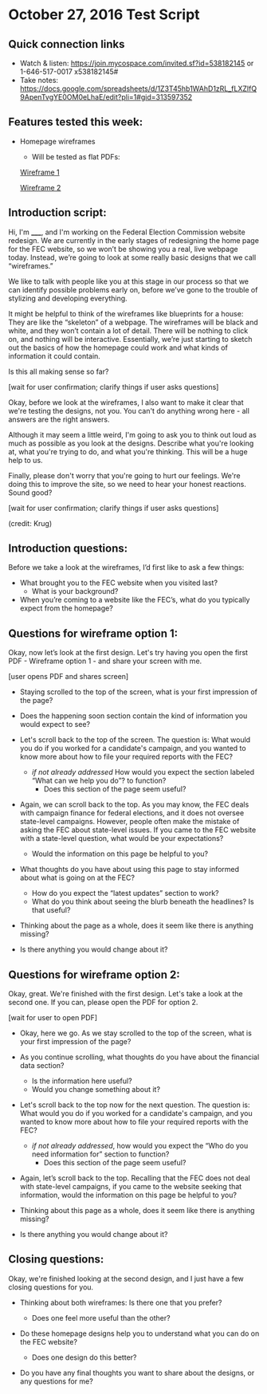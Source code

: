 # October 27, 2016 Test Script

## Quick connection links

- Watch & listen: <https://join.mycospace.com/invited.sf?id=538182145> or 1-646-517-0017  x538182145#
- Take notes: <https://docs.google.com/spreadsheets/d/1Z3T45hb1WAhD1zRL_fLXZlfQ9ApenTvgYE0OM0eLhaE/edit?pli=1#gid=313597352>

## Features tested this week:

- Homepage wireframes
   - Will be tested as flat PDFs:

   [Wireframe 1](https://github.com/18F/fec-cms/files/554602/homepage_option1_revised_102616.pdf)

   [Wireframe 2](https://github.com/18F/fec-cms/files/554601/homepage_option2_revised_102616.pdf)

## Introduction script:

Hi, I'm **___**, and I'm working on the Federal Election Commission website redesign. We are currently in the early stages of redesigning the home page for the FEC website, so we won’t be showing you a real, live webpage today. Instead, we’re going to look at some really basic designs that we call “wireframes.”

We like to talk with people like you at this stage in our process so that we can identify possible problems early on, before we’ve gone to the trouble of stylizing and developing everything.

It might be helpful to think of the wireframes like blueprints for a house: They are like the “skeleton” of a webpage. The wireframes will be black and white, and they won’t contain a lot of detail. There will be nothing to click on, and nothing will be interactive.  Essentially, we’re just starting to sketch out the basics of how the homepage could work and what kinds of information it could contain.

Is this all making sense so far?

[wait for user confirmation; clarify things if user asks questions]

Okay, before we look at the wireframes, I also want to make it clear that we're testing the designs, not you. You can't do anything wrong here - all answers are the right answers.

Although it may seem a little weird, I'm going to ask you to think out loud as much as possible as you look at the designs. Describe what you're looking at, what you're trying to do, and what you're thinking. This will be a huge help to us.

Finally, please don't worry that you're going to hurt our feelings. We're doing this to improve the site, so we need to hear your honest reactions. Sound good?

[wait for user confirmation; clarify things if user asks questions]

(credit: Krug)

## Introduction questions:

Before we take a look at the wireframes, I’d first like to ask a few things:

- What brought you to the FEC website when you visited last?
	- What is your background?
- When you’re coming to a website like the FEC’s, what do you typically expect from the homepage?

## Questions for wireframe option 1:

Okay, now let’s look at the first design. Let's try having you open the first PDF - Wireframe option 1 - and share your screen with me.

[user opens PDF and shares screen]

- Staying scrolled to the top of the screen, what is your first impression of the page?

- Does the happening soon section contain the kind of information you would expect to see?

- Let's scroll back to the top of the screen. The question is: What would you do if you worked for a candidate's campaign, and you wanted to know more about how to file your required reports with the FEC?

    - _if not already addressed_ How would you expect the section labeled “What can we help you do”? to function?
        - Does this section of the page seem useful?


-  Again, we can scroll back to the top. As you may know, the FEC deals with campaign finance for federal elections, and it does not oversee state-level campaigns. However, people often make the mistake of asking the FEC about state-level issues. If you came to the FEC website with a state-level question, what would be your expectations?
    - Would the information on this page be helpful to you?


- What thoughts do you have about using this page to stay informed about what is going on at the FEC?
    - How do you expect the “latest updates” section to work?
    - What do you think about seeing the blurb beneath the headlines? Is that useful?


- Thinking about the page as a whole, does it seem like there is anything missing?

- Is there anything you would change about it?

## Questions for wireframe option 2:

Okay, great. We're finished with the first design.  Let's take a look at the second one. If you can, please open the PDF for option 2.

[wait for user to open PDF]

- Okay, here we go. As we stay scrolled to the top of the screen, what is your first impression of the page?

- As you continue scrolling, what thoughts do you have about the financial data section?
	- Is the information here useful?
	- Would you change something about it?


- Let's scroll back to the top now for the next question. The question is: What would you do if you worked for a candidate's campaign, and you wanted to know more about how to file your required reports with the FEC?

    - _if not already addressed_, how would you expect the “Who do you need information for” section to function?
	    - Does this section of the page seem useful?


- Again, let’s scroll back to the top. Recalling that the FEC does not deal with state-level campaigns, if you came to the website seeking that information, would the information on this page be helpful to you?

- Thinking about this page as a whole, does it seem like there is anything missing?

- Is there anything you would change about it?

## Closing questions:

Okay, we're finished looking at the second design, and I just have a few closing questions for you.

- Thinking about both wireframes: Is there one that you prefer?
	- Does one feel more useful than the other?


- Do these homepage designs help you to understand what you can do on the FEC website?
	- Does one design do this better?


- Do you have any final thoughts you want to share about the designs, or any questions for me?
